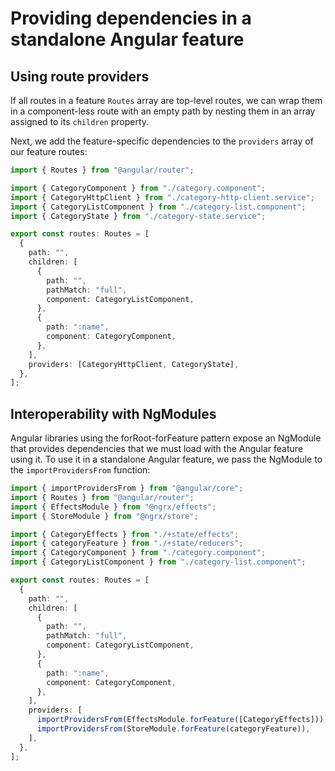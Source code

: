 # Providing dependencies in a standalone Angular feature

## Using route providers

If all routes in a feature `Routes` array are top-level routes, we can wrap them in a component-less route with an empty path by nesting them in an array assigned to its `children` property.

Next, we add the feature-specific dependencies to the `providers` array of our feature routes:

```typescript
import { Routes } from "@angular/router";

import { CategoryComponent } from "./category.component";
import { CategoryHttpClient } from "./category-http-client.service";
import { CategoryListComponent } from "./category-list.component";
import { CategoryState } from "./category-state.service";

export const routes: Routes = [
  {
    path: "",
    children: [
      {
        path: "",
        pathMatch: "full",
        component: CategoryListComponent,
      },
      {
        path: ":name",
        component: CategoryComponent,
      },
    ],
    providers: [CategoryHttpClient, CategoryState],
  },
];
```

## Interoperability with NgModules

Angular libraries using the forRoot-forFeature pattern expose an NgModule that provides dependencies that we must load with the Angular feature using it. To use it in a standalone Angular feature, we pass the NgModule to the `importProvidersFrom` function:

```typescript
import { importProvidersFrom } from "@angular/core";
import { Routes } from "@angular/router";
import { EffectsModule } from "@ngrx/effects";
import { StoreModule } from "@ngrx/store";

import { CategoryEffects } from "./+state/effects";
import { categoryFeature } from "./+state/reducers";
import { CategoryComponent } from "./category.component";
import { CategoryListComponent } from "./category-list.component";

export const routes: Routes = [
  {
    path: "",
    children: [
      {
        path: "",
        pathMatch: "full",
        component: CategoryListComponent,
      },
      {
        path: ":name",
        component: CategoryComponent,
      },
    ],
    providers: [
      importProvidersFrom(EffectsModule.forFeature([CategoryEffects])),
      importProvidersFrom(StoreModule.forFeature(categoryFeature)),
    ],
  },
];
```
